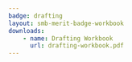 ```yaml
---
badge: drafting
layout: smb-merit-badge-workbook
downloads:
    - name: Drafting Workbook
      url: drafting-workbook.pdf
---
```

